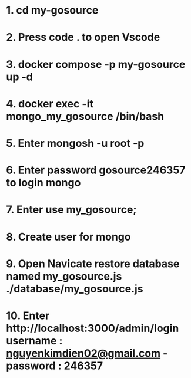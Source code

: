 # 1. cd my-gosource

# 2. Press code . to open Vscode

# 3. docker compose -p my-gosource up -d

# 4. docker exec -it mongo_my_gosource /bin/bash

# 5. Enter mongosh -u root -p

# 6. Enter password gosource246357 to login mongo

# 7. Enter use my_gosource;

# 8. Create user for mongo

<!-- db.createUser(
    {
        user: "root",
        pwd: "gosource246357",
        roles: [
            { role : "readWrite", db: "my_gosource" }
        ]
    }
); -->

# 9. Open Navicate restore database named my_gosource.js ./database/my_gosource.js

# 10. Enter http://localhost:3000/admin/login username : nguyenkimdien02@gmail.com - password : 246357
